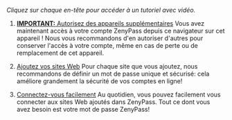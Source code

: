 _Cliquez sur chaque en-tête pour accéder à un tutoriel avec vidéo._

1. <a href="https://medium.com/zenypass-fr/comment-autoriser-un-nouvel-appareil-ou-navigateur-%C3%A0-acc%C3%A9der-%C3%A0-son-compte-64c9c74c10cb" target="_blank" rel="noopener noreferer">**IMPORTANT:** Autorisez des appareils supplémentaires</a>
   Vous avez maintenant accès à votre compte ZenyPass depuis ce navigateur sur cet appareil !
   Nous vous recommandons d'en autoriser d'autres pour conserver l'accès à votre compte, même en cas de perte ou de remplacement de cet appareil.

2. <a href="https://medium.com/zenypass-fr/comment-ajouter-un-site-%C3%A0-zenypass-d7d40120efd" target="_blank" rel="noopener noreferer">Ajoutez vos sites Web</a>
   Pour chaque site que vous ajoutez, nous recommandons de définir un mot de passe unique et sécurisé:
   cela améliore grandement la sécurité de vos comptes en ligne!

3. <a href="https://medium.com/zenypass-fr/comment-se-connecter-%C3%A0-un-site-avec-zenypass-411c3676a457" target="_blank" rel="noopener noreferer">Connectez-vous facilement</a>
   Au quotidien, vous pouvez facilement vous connecter aux sites Web ajoutés dans ZenyPass.
   Tout ce dont vous avez besoin est votre mot de passe ZenyPass!
